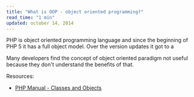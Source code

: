 ```yaml
---
title: "What is OOP - object oriented programming?"
read_time: "1 min"
updated: october 14, 2014
---
```


PHP is object oriented programming language and since the beginning of PHP 5 it has a full object model. Over the version updates it got to a

Many developers find the concept of object oriented paradigm not useful because they don't understand the benefits of that.

Resources:

* [PHP Manual - Classes and Objects](http://php.net/manual/en/language.oop5.php)

